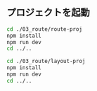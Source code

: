 ## プロジェクトを起動

```sh
cd ./03_route/route-proj
npm install
npm run dev
cd ../..
```

```sh
cd ./03_route/layout-proj
npm install
npm run dev
cd ../..
```
